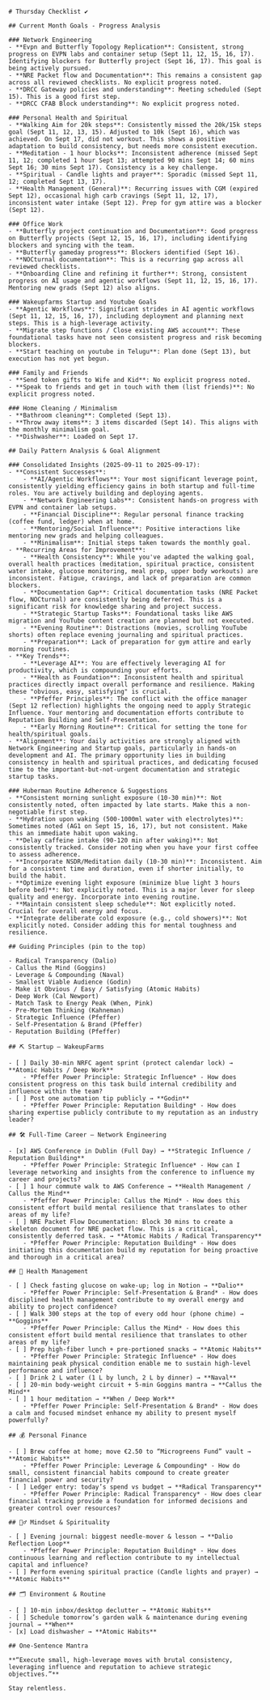    # Thursday Checklist ✔️

    ## Current Month Goals - Progress Analysis

    ### Network Engineering
    - **Evpn and Butterfly Topology Replication**: Consistent, strong progress on EVPN labs and container setup (Sept 11, 12, 15, 16, 17). Identifying blockers for Butterfly project (Sept 16, 17). This goal is being actively pursued.
    - **NRE Packet flow and Documentation**: This remains a consistent gap across all reviewed checklists. No explicit progress noted.
    - **DRCC Gateway policies and understanding**: Meeting scheduled (Sept 15). This is a good first step.
    - **DRCC CFAB Block understanding**: No explicit progress noted.

    ### Personal Health and Spiritual
    - **Walking Aim for 20k steps**: Consistently missed the 20k/15k steps goal (Sept 11, 12, 13, 15). Adjusted to 10k (Sept 16), which was achieved. On Sept 17, did not workout. This shows a positive adaptation to build consistency, but needs more consistent execution.
    - **Meditation - 1 hour blocks**: Inconsistent adherence (missed Sept 11, 12; completed 1 hour Sept 13; attempted 90 mins Sept 14; 60 mins Sept 16; 30 mins Sept 17). Consistency is a key challenge.
    - **Spiritual - Candle lights and prayer**: Sporadic (missed Sept 11, 12; completed Sept 13, 17).
    - **Health Management (General)**: Recurring issues with CGM (expired Sept 12), occasional high carb cravings (Sept 11, 12, 17), inconsistent water intake (Sept 12). Prep for gym attire was a blocker (Sept 12).

    ### Office Work
    - **Butterfly project continuation and Documentation**: Good progress on Butterfly projects (Sept 12, 15, 16, 17), including identifying blockers and syncing with the team.
    - **Butterfly gameday progress**: Blockers identified (Sept 16).
    - **NOCturnal documentation**: This is a recurring gap across all reviewed checklists.
    - **Onboarding Cline and refining it further**: Strong, consistent progress on AI usage and agentic workflows (Sept 11, 12, 15, 16, 17). Mentoring new grads (Sept 12) also aligns.

    ### Wakeupfarms Startup and Youtube Goals
    - **Agentic Workflows**: Significant strides in AI agentic workflows (Sept 11, 12, 15, 16, 17), including deployment and planning next steps. This is a high-leverage activity.
    - **Migrate step functions / Close existing AWS account**: These foundational tasks have not seen consistent progress and risk becoming blockers.
    - **Start teaching on youtube in Telugu**: Plan done (Sept 13), but execution has not yet begun.

    ### Family and Friends
    - **Send token gifts to Wife and Kid**: No explicit progress noted.
    - **Speak to friends and get in touch with them (list friends)**: No explicit progress noted.

    ### Home Cleaning / Minimalism
    - **Bathroom cleaning**: Completed (Sept 13).
    - **Throw away items**: 3 items discarded (Sept 14). This aligns with the monthly minimalism goal.
    - **Dishwasher**: Loaded on Sept 17.

    ## Daily Pattern Analysis & Goal Alignment

    ### Consolidated Insights (2025-09-11 to 2025-09-17):
    - **Consistent Successes**:
        - **AI/Agentic Workflows**: Your most significant leverage point, consistently yielding efficiency gains in both startup and full-time roles. You are actively building and deploying agents.
        - **Network Engineering Labs**: Consistent hands-on progress with EVPN and container lab setups.
        - **Financial Discipline**: Regular personal finance tracking (coffee fund, ledger) when at home.
        - **Mentoring/Social Influence**: Positive interactions like mentoring new grads and helping colleagues.
        - **Minimalism**: Initial steps taken towards the monthly goal.
    - **Recurring Areas for Improvement**:
        - **Health Consistency**: While you've adapted the walking goal, overall health practices (meditation, spiritual practice, consistent water intake, glucose monitoring, meal prep, upper body workouts) are inconsistent. Fatigue, cravings, and lack of preparation are common blockers.
        - **Documentation Gap**: Critical documentation tasks (NRE Packet flow, NOCturnal) are consistently being deferred. This is a significant risk for knowledge sharing and project success.
        - **Strategic Startup Tasks**: Foundational tasks like AWS migration and YouTube content creation are planned but not executed.
        - **Evening Routine**: Distractions (movies, scrolling YouTube shorts) often replace evening journaling and spiritual practices.
        - **Preparation**: Lack of preparation for gym attire and early morning routines.
    - **Key Trends**:
        - **Leverage AI**: You are effectively leveraging AI for productivity, which is compounding your efforts.
        - **Health as Foundation**: Inconsistent health and spiritual practices directly impact overall performance and resilience. Making these "obvious, easy, satisfying" is crucial.
        - **Pfeffer Principles**: The conflict with the office manager (Sept 12 reflection) highlights the ongoing need to apply Strategic Influence. Your mentoring and documentation efforts contribute to Reputation Building and Self-Presentation.
        - **Early Morning Routine**: Critical for setting the tone for health/spiritual goals.
    - **Alignment**: Your daily activities are strongly aligned with Network Engineering and Startup goals, particularly in hands-on development and AI. The primary opportunity lies in building consistency in health and spiritual practices, and dedicating focused time to the important-but-not-urgent documentation and strategic startup tasks.

    ### Huberman Routine Adherence & Suggestions
    - **Consistent morning sunlight exposure (10-30 min)**: Not consistently noted, often impacted by late starts. Make this a non-negotiable first step.
    - **Hydration upon waking (500-1000ml water with electrolytes)**: Sometimes noted (AG1 on Sept 15, 16, 17), but not consistent. Make this an immediate habit upon waking.
    - **Delay caffeine intake (90-120 min after waking)**: Not consistently tracked. Consider noting when you have your first coffee to assess adherence.
    - **Incorporate NSDR/Meditation daily (10-30 min)**: Inconsistent. Aim for a consistent time and duration, even if shorter initially, to build the habit.
    - **Optimize evening light exposure (minimize blue light 3 hours before bed)**: Not explicitly noted. This is a major lever for sleep quality and energy. Incorporate into evening routine.
    - **Maintain consistent sleep schedule**: Not explicitly noted. Crucial for overall energy and focus.
    - **Integrate deliberate cold exposure (e.g., cold showers)**: Not explicitly noted. Consider adding this for mental toughness and resilience.

    ## Guiding Principles (pin to the top)

    - Radical Transparency (Dalio)
    - Callus the Mind (Goggins)
    - Leverage & Compounding (Naval)
    - Smallest Viable Audience (Godin)
    - Make it Obvious / Easy / Satisfying (Atomic Habits)
    - Deep Work (Cal Newport)
    - Match Task to Energy Peak (When, Pink)
    - Pre-Mortem Thinking (Kahneman)
    - Strategic Influence (Pfeffer)
    - Self-Presentation & Brand (Pfeffer)
    - Reputation Building (Pfeffer)

    ## ⛏ Startup – WakeupFarms

    - [ ] Daily 30-min NRFC agent sprint (protect calendar lock) → **Atomic Habits / Deep Work**
        - *Pfeffer Power Principle: Strategic Influence* - How does consistent progress on this task build internal credibility and influence within the team?
    - [ ] Post one automation tip publicly → **Godin**
        - *Pfeffer Power Principle: Reputation Building* - How does sharing expertise publicly contribute to my reputation as an industry leader?

    ## 🛠 Full-Time Career – Network Engineering

    - [x] AWS Conference in Dublin (Full Day) → **Strategic Influence / Reputation Building**
        - *Pfeffer Power Principle: Strategic Influence* - How can I leverage networking and insights from the conference to influence my career and projects?
    - [ ] 1 hour commute walk to AWS Conference → **Health Management / Callus the Mind**
        - *Pfeffer Power Principle: Callus the Mind* - How does this consistent effort build mental resilience that translates to other areas of my life?
    - [ ] NRE Packet Flow Documentation: Block 30 mins to create a skeleton document for NRE packet flow. This is a critical, consistently deferred task. → **Atomic Habits / Radical Transparency**
        - *Pfeffer Power Principle: Reputation Building* - How does initiating this documentation build my reputation for being proactive and thorough in a critical area?

    ## 💪 Health Management

    - [ ] Check fasting glucose on wake-up; log in Notion → **Dalio**
        - *Pfeffer Power Principle: Self-Presentation & Brand* - How does disciplined health management contribute to my overall energy and ability to project confidence?
    - [ ] Walk 300 steps at the top of every odd hour (phone chime) → **Goggins**
        - *Pfeffer Power Principle: Callus the Mind* - How does this consistent effort build mental resilience that translates to other areas of my life?
    - [ ] Prep high-fiber lunch + pre-portioned snacks → **Atomic Habits**
        - *Pfeffer Power Principle: Strategic Influence* - How does maintaining peak physical condition enable me to sustain high-level performance and influence?
    - [ ] Drink 2 L water (1 L by lunch, 2 L by dinner) → **Naval**
    - [ ] 20-min body-weight circuit + 5-min Goggins mantra → **Callus the Mind**
    - [ ] 1 hour meditation → **When / Deep Work**
        - *Pfeffer Power Principle: Self-Presentation & Brand* - How does a calm and focused mindset enhance my ability to present myself powerfully?

    ## 💰 Personal Finance

    - [ ] Brew coffee at home; move €2.50 to “Microgreens Fund” vault → **Atomic Habits**
        - *Pfeffer Power Principle: Leverage & Compounding* - How do small, consistent financial habits compound to create greater financial power and security?
    - [ ] Ledger entry: today’s spend vs budget → **Radical Transparency**
        - *Pfeffer Power Principle: Radical Transparency* - How does clear financial tracking provide a foundation for informed decisions and greater control over resources?

    ## 🧘♂️ Mindset & Spirituality

    - [ ] Evening journal: biggest needle-mover & lesson → **Dalio Reflection Loop**
        - *Pfeffer Power Principle: Reputation Building* - How does continuous learning and reflection contribute to my intellectual capital and influence?
    - [ ] Perform evening spiritual practice (Candle lights and prayer) → **Atomic Habits**

    ## 🗂 Environment & Routine

    - [ ] 10-min inbox/desktop declutter → **Atomic Habits**
    - [ ] Schedule tomorrow’s garden walk & maintenance during evening journal → **When**
    - [x] Load dishwasher → **Atomic Habits**

    ## One-Sentence Mantra

    **“Execute small, high-leverage moves with brutal consistency, leveraging influence and reputation to achieve strategic objectives.”**

    Stay relentless.
